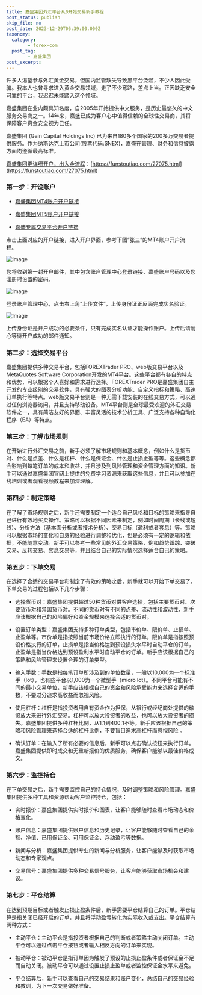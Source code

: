 ```yaml
---
title: 嘉盛集团外汇平台从0开始交易新手教程
post_status: publish
skip_file: no
post_date: 2023-12-29T06:39:00.000Z
taxonomy:
  category:
        - forex-com
  post_tag:
        - 嘉盛集团
post_excerpt: 
---
```

许多人渴望参与外汇黄金交易，但国内监管缺失导致黑平台泛滥，不少人因此受骗。我本人也曾寻求进入黄金交易领域，走了不少弯路，差点上当。正因缺乏安全可靠的平台，我迟迟未能踏入这个领域。

嘉盛集团在业内颇具知名度，自2005年开始提供中文服务，是历史最悠久的中文服务交易商之一。14年来，嘉盛已成为客户心中值得信赖的全球性交易商，其将保障客户资金安全视为己任。

嘉盛集团 (Gain Capital Holdings Inc) 已为来自180多个国家的200多万交易者提供服务。作为纳斯达克上市公司(股票代码:SNEX)，嘉盛在管理、财务和信息披露方面均遵循最高标准。

[嘉盛集团更详细开户，出入金流程](https://funstoutiao.com/27075.html)：[https://funstoutiao.com/27075.html](https://funstoutiao.com/27075.html)

### 第一步：开设账户

* [嘉盛集团MT4账户开户链接](https://s.ssgg.net/jsmt4)

* [嘉盛集团MT5账户开户链接](https://s.ssgg.net/jsmt5)

* [嘉盛专属交易平台开户链接](https://s.ssgg.net/js)

点击上面对应的开户链接，进入开户界面，参考下图“张三”的MT4账户开户流程。

![Image](https://prod-files-secure.s3.us-west-2.amazonaws.com/39ed1227-6d7d-4570-be36-9ccd4a2c4241/7a167aea-686b-400d-af59-4e18eb607a40/640.png?X-Amz-Algorithm=AWS4-HMAC-SHA256&X-Amz-Content-Sha256=UNSIGNED-PAYLOAD&X-Amz-Credential=ASIAZI2LB466TRYKOYOB%2F20250906%2Fus-west-2%2Fs3%2Faws4_request&X-Amz-Date=20250906T041308Z&X-Amz-Expires=3600&X-Amz-Security-Token=IQoJb3JpZ2luX2VjEBwaCXVzLXdlc3QtMiJHMEUCIFChBEczZwyhSWBPMeCfsLTE%2FSh7poJs9Or38B43cWpPAiEAsaAA%2F06XVIV25CkXwjKKF5CPboiR31XqBkw75OB7KYwqiAQIhP%2F%2F%2F%2F%2F%2F%2F%2F%2F%2FARAAGgw2Mzc0MjMxODM4MDUiDNDL1lB47Dm%2BIztpPSrcAxIbMR7%2FD8idIsDtoV%2FEkDBPrTrfJQRUZY4hIR40cRXpYAHENYZ6cO8csA4eH5Kfv3uVuab%2BZby%2B9rEu0uGotokSktC0FKoCBwuUY8PKzizGn8SGzzcceYP7oP%2BNpXRExP0FWUS9rkl%2B6%2F4pNNYXVAlOfsVH3Ti%2F1yN1Vq0Z%2BBESeVc1ACHQbg10OL9QB8c04YxSqV4k%2BtLikJpzNhypWxjOpqwt3Q3rDminYNiBPi6T9ytZTJlW6rAFy0BVMzcKy5tQG06MYJoIVkgGmyP1CLCoFC1iWs8wrfP3jposmh4OvdvTR9zvDubbaeb8IWx8NgZP1eKo33XU01ss7cjXzgm1yxrUJOsiMUFtya9cJuJKrJ%2BrXhjyR64JYSizDTGYLCzfm3MLJp2X%2BdMKOdTqUNL4WGmKftsiep%2BYUgyCrVKGuB3Sf%2BiZH4NGrhKY6xCXRuIEOyk8hs7fFLMbYaPrA0%2BQiP44hrYmU1TezHpH6%2BtG91fUFmXCZRiwqOg9Gp14ELyOpNP2j0DXy0FAhAdXncXhpSIOXTMITA90WTABXM1OGqJ99eAjYozw%2BFvKDQcV6fkcZ8blxT%2FzkXf9a%2BOqCphwxmrQBDtJkC8RmNJcX10aoyojjIS2ET%2FvlfDHMPTP7sUGOqUBTpynxSPJzwzd4c1%2FhORPXoXfZlkpRzLxkWQHZCuYL21ZPbxt5V9Dr9NvbatYr6Ldq18Zfg8CaFdHvKMb%2FnJITQ0usiYWFcwbU82pRMKHPPpsB9SSPBqr9AfIxi4i%2F%2BtKPQff5s77oNid5Rxo6FMEIy0Vj1RswnHyeGVFTVtIbiOlcwVbzxxu4V0V0pHZk4xa8yfku8H5FKyj5ld7DdemmJTN70s0&X-Amz-Signature=df64327b959691266ce3f1f10fe77df553fdf41ed64242a015d09f392fb2fc04&X-Amz-SignedHeaders=host&x-amz-checksum-mode=ENABLED&x-id=GetObject)

您将收到第一封开户邮件，其中包含账户管理中心登录链接、嘉盛账户号码以及您注册时设置的密码。

![Image](https://prod-files-secure.s3.us-west-2.amazonaws.com/39ed1227-6d7d-4570-be36-9ccd4a2c4241/eaa1c6b3-2877-4284-a0e1-530e222c27fb/image.png?X-Amz-Algorithm=AWS4-HMAC-SHA256&X-Amz-Content-Sha256=UNSIGNED-PAYLOAD&X-Amz-Credential=ASIAZI2LB466TRYKOYOB%2F20250906%2Fus-west-2%2Fs3%2Faws4_request&X-Amz-Date=20250906T041308Z&X-Amz-Expires=3600&X-Amz-Security-Token=IQoJb3JpZ2luX2VjEBwaCXVzLXdlc3QtMiJHMEUCIFChBEczZwyhSWBPMeCfsLTE%2FSh7poJs9Or38B43cWpPAiEAsaAA%2F06XVIV25CkXwjKKF5CPboiR31XqBkw75OB7KYwqiAQIhP%2F%2F%2F%2F%2F%2F%2F%2F%2F%2FARAAGgw2Mzc0MjMxODM4MDUiDNDL1lB47Dm%2BIztpPSrcAxIbMR7%2FD8idIsDtoV%2FEkDBPrTrfJQRUZY4hIR40cRXpYAHENYZ6cO8csA4eH5Kfv3uVuab%2BZby%2B9rEu0uGotokSktC0FKoCBwuUY8PKzizGn8SGzzcceYP7oP%2BNpXRExP0FWUS9rkl%2B6%2F4pNNYXVAlOfsVH3Ti%2F1yN1Vq0Z%2BBESeVc1ACHQbg10OL9QB8c04YxSqV4k%2BtLikJpzNhypWxjOpqwt3Q3rDminYNiBPi6T9ytZTJlW6rAFy0BVMzcKy5tQG06MYJoIVkgGmyP1CLCoFC1iWs8wrfP3jposmh4OvdvTR9zvDubbaeb8IWx8NgZP1eKo33XU01ss7cjXzgm1yxrUJOsiMUFtya9cJuJKrJ%2BrXhjyR64JYSizDTGYLCzfm3MLJp2X%2BdMKOdTqUNL4WGmKftsiep%2BYUgyCrVKGuB3Sf%2BiZH4NGrhKY6xCXRuIEOyk8hs7fFLMbYaPrA0%2BQiP44hrYmU1TezHpH6%2BtG91fUFmXCZRiwqOg9Gp14ELyOpNP2j0DXy0FAhAdXncXhpSIOXTMITA90WTABXM1OGqJ99eAjYozw%2BFvKDQcV6fkcZ8blxT%2FzkXf9a%2BOqCphwxmrQBDtJkC8RmNJcX10aoyojjIS2ET%2FvlfDHMPTP7sUGOqUBTpynxSPJzwzd4c1%2FhORPXoXfZlkpRzLxkWQHZCuYL21ZPbxt5V9Dr9NvbatYr6Ldq18Zfg8CaFdHvKMb%2FnJITQ0usiYWFcwbU82pRMKHPPpsB9SSPBqr9AfIxi4i%2F%2BtKPQff5s77oNid5Rxo6FMEIy0Vj1RswnHyeGVFTVtIbiOlcwVbzxxu4V0V0pHZk4xa8yfku8H5FKyj5ld7DdemmJTN70s0&X-Amz-Signature=b15360017153d03e1085b9e6cf0213cea433b838c6340fe7ae7ae1e53c913749&X-Amz-SignedHeaders=host&x-amz-checksum-mode=ENABLED&x-id=GetObject)

登录账户管理中心，点击右上角“上传文件”，上传身份证正反面完成实名验证。

![Image](https://prod-files-secure.s3.us-west-2.amazonaws.com/39ed1227-6d7d-4570-be36-9ccd4a2c4241/54090639-09fc-46b4-a135-e0289f707147/image.png?X-Amz-Algorithm=AWS4-HMAC-SHA256&X-Amz-Content-Sha256=UNSIGNED-PAYLOAD&X-Amz-Credential=ASIAZI2LB466TRYKOYOB%2F20250906%2Fus-west-2%2Fs3%2Faws4_request&X-Amz-Date=20250906T041308Z&X-Amz-Expires=3600&X-Amz-Security-Token=IQoJb3JpZ2luX2VjEBwaCXVzLXdlc3QtMiJHMEUCIFChBEczZwyhSWBPMeCfsLTE%2FSh7poJs9Or38B43cWpPAiEAsaAA%2F06XVIV25CkXwjKKF5CPboiR31XqBkw75OB7KYwqiAQIhP%2F%2F%2F%2F%2F%2F%2F%2F%2F%2FARAAGgw2Mzc0MjMxODM4MDUiDNDL1lB47Dm%2BIztpPSrcAxIbMR7%2FD8idIsDtoV%2FEkDBPrTrfJQRUZY4hIR40cRXpYAHENYZ6cO8csA4eH5Kfv3uVuab%2BZby%2B9rEu0uGotokSktC0FKoCBwuUY8PKzizGn8SGzzcceYP7oP%2BNpXRExP0FWUS9rkl%2B6%2F4pNNYXVAlOfsVH3Ti%2F1yN1Vq0Z%2BBESeVc1ACHQbg10OL9QB8c04YxSqV4k%2BtLikJpzNhypWxjOpqwt3Q3rDminYNiBPi6T9ytZTJlW6rAFy0BVMzcKy5tQG06MYJoIVkgGmyP1CLCoFC1iWs8wrfP3jposmh4OvdvTR9zvDubbaeb8IWx8NgZP1eKo33XU01ss7cjXzgm1yxrUJOsiMUFtya9cJuJKrJ%2BrXhjyR64JYSizDTGYLCzfm3MLJp2X%2BdMKOdTqUNL4WGmKftsiep%2BYUgyCrVKGuB3Sf%2BiZH4NGrhKY6xCXRuIEOyk8hs7fFLMbYaPrA0%2BQiP44hrYmU1TezHpH6%2BtG91fUFmXCZRiwqOg9Gp14ELyOpNP2j0DXy0FAhAdXncXhpSIOXTMITA90WTABXM1OGqJ99eAjYozw%2BFvKDQcV6fkcZ8blxT%2FzkXf9a%2BOqCphwxmrQBDtJkC8RmNJcX10aoyojjIS2ET%2FvlfDHMPTP7sUGOqUBTpynxSPJzwzd4c1%2FhORPXoXfZlkpRzLxkWQHZCuYL21ZPbxt5V9Dr9NvbatYr6Ldq18Zfg8CaFdHvKMb%2FnJITQ0usiYWFcwbU82pRMKHPPpsB9SSPBqr9AfIxi4i%2F%2BtKPQff5s77oNid5Rxo6FMEIy0Vj1RswnHyeGVFTVtIbiOlcwVbzxxu4V0V0pHZk4xa8yfku8H5FKyj5ld7DdemmJTN70s0&X-Amz-Signature=cc46772e2ad2db849485f21d506191433b3e6febc8a6a0988f171f9eee5400c0&X-Amz-SignedHeaders=host&x-amz-checksum-mode=ENABLED&x-id=GetObject)

上传身份证是开户成功的必要条件，只有完成实名认证才能操作账户。上传后请耐心等待开户成功的邮件通知。

### 第二步：选择交易平台

嘉盛集团提供多种交易平台，包括FOREXTrader PRO、web版交易平台以及MetaQuotes Software Corporation开发的MT4平台。这些平台都有各自的特点和优势，可以根据个人喜好和需求进行选择。FOREXTrader PRO是嘉盛集团自主开发的专业级别的交易软件，具有强大的图表分析功能、自定义指标和策略、高速订单执行等特点。web版交易平台则是一种无需下载安装的在线交易方式，可以通过任何浏览器访问，并且支持移动设备。MT4平台则是全球最受欢迎的外汇交易软件之一，具有简洁友好的界面、丰富灵活的技术分析工具、广泛支持各种自动化程序（EA）等特点。

### 第三步：了解市场规则

在开始进行外汇交易之前，新手必须了解市场规则和基本概念，例如什么是货币对、什么是点差、什么是杠杆、什么是保证金、什么是止损止盈等等。这些概念都会影响到每笔订单的成本和收益，并且涉及到风险管理和资金管理方面的知识。新手可以通过嘉盛集团官网上提供的免费学习资源来获取这些信息，并且可以参加在线培训或者观看视频教程来加深理解。

### 第四步：制定策略

在了解了市场规则之后，新手还需要制定一个适合自己风格和目标的策略来指导自己进行有效地买卖操作。策略可以根据不同因素来制定，例如时间周期（长线或短线）、分析方法（基本面分析或者技术分析）、交易目标（盈利或者套息）等。策略可以根据市场的变化和自身的经验进行调整和优化，但是必须有一定的逻辑和依据，不能随意变动。新手可以参考一些常见的外汇交易策略，例如趋势跟踪、突破交易、反转交易、套息交易等，并且结合自己的实际情况选择适合自己的策略。

### 第五步：下单交易

在选择了合适的交易平台和制定了有效的策略之后，新手就可以开始下单交易了。下单交易的过程包括以下几个步骤：

* 选择货币对：嘉盛集团提供超过50种货币对供客户选择，包括主要货币对、次要货币对和异国货币对。不同的货币对有不同的点差、流动性和波动性，新手应该根据自己的风险偏好和资金规模来选择合适的货币对。

* 设置订单类型：嘉盛集团支持多种订单类型，包括市价单、限价单、止损单、止盈单等。市价单是指按照当前市场价格立即执行的订单，限价单是指按照预设价格执行的订单，止损单是指当价格达到预设损失水平时自动平仓的订单，止盈单是指当价格达到预设盈利水平时自动平仓的订单。新手应该根据自己的策略和风险管理来设置合理的订单类型。

* 输入手数：手数是指每笔订单所涉及到的单位数量，一般以10,000为一个标准手（lot），也有些平台以1,000为一个微型手（micro lot）。不同平台可能有不同的最小交易单位，新手应该根据自己的资金和风险承受能力来选择合适的手数，不要过分追求高收益而忽视风险。

* 使用杠杆：杠杆是指投资者用自有资金作为担保，从银行或经纪商处提供的融资放大来进行外汇交易。杠杆可以放大投资者的收益，也可以放大投资者的损失。嘉盛集团提供多种杠杆比例，从1:1到400:1不等。新手应该根据自己的策略和风险管理来选择合适的杠杆比例，不要盲目追求高杠杆而忽视风险 。

* 确认订单：在输入了所有必要的信息后，新手可以点击确认按钮来执行订单。嘉盛集团提供即时成交和无重新报价的优质服务，确保客户能够以最佳价格成交。

### 第六步：监控持仓

在下单交易之后，新手需要监控自己的持仓情况，及时调整策略和风险管理。嘉盛集团提供多种工具和资源帮助客户监控持仓，包括：

* 实时报价：嘉盛集团提供实时报价和图表，让客户能够随时查看市场动态和价格变化。

* 账户信息：嘉盛集团提供账户信息和历史记录，让客户能够随时查看自己的余额、净值、已用保证金、可用保证金、浮动盈亏等数据。

* 新闻与分析：嘉盛集团提供专业的新闻与分析服务，让客户能够及时获取市场动态和专家观点。

* 交易信号：嘉盛集团提供多种交易信号服务，让客户能够获取市场机会和建议。

### 第七步：平仓结算

在达到预期目标或者触发止损止盈条件后，新手需要平仓结算自己的订单。平仓结算是指关闭已经开启的订单，并且将浮动盈亏转化为实际收入或支出。平仓结算有两种方式：

* 主动平仓：主动平仓是指投资者根据自己的判断或者策略主动关闭订单。主动平仓可以通过点击平仓按钮或者输入相反方向的订单来实现。

* 被动平仓：被动平仓是指订单因为触发了预设的止损止盈条件或者保证金不足而自动关闭。被动平仓可以通过设置止损止盈单或者监控保证金水平来避免。

* 平仓结算后，新手可以查看自己的交易结果和账户变化，总结自己的交易经验和教训，为下一次交易做好准备。
